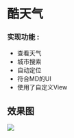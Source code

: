 # 酷天气
### 实现功能 :

* 查看天气
* 城市搜索
* 自动定位
* 符合MD的UI
* 使用了自定义View

## 效果图
![](https://github.com/xdeam/CoolWeather/tree/master/images/ax.png)
